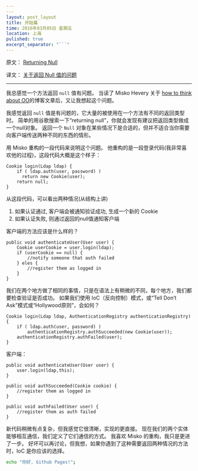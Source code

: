 ```yaml
---
---
layout: post_layout
title: 开始篇
time: 2016年03月05日 星期五
location: 上海
pulished: true
excerpt_separator: "```"
---
```


原文： [Returning Null](http://zdsbs.blogspot.com/2009/08/returning-null.html)

译文： [关于返回 Null 值的问题](http://www.aqee.net/returning-null/)

-------------------

我总感觉一个方法返回 `null` 值有问题。
当读了 Misko Hevery 关于 [how to think about OO](http://misko.hevery.com/2009/07/31/how-to-think-about-oo/)的博客文章后，又让我想起这个问题。

我感觉返回 `null` 值是有问题的，它大量的被使用在一个方法有不同的返回类型时。
简单的用谷歌搜索一下“returning null”，你就会发现有建议把返回类型做成一个null对象。
返回一个 `Null` 对象在某些情况下是合适的，但并不适合当你需要向客户端传送两种不同的东西的情形。

用 Misko 重构的一段代码来说明这个问题。
他重构的是一段登录代码(我非常喜欢他的过程)，这段代码大概是这个样子：

    Cookie login(Ldap ldap) {
        if ( ldap.auth(user, password) )
          return new Cookie(user);
        return null;
    }

从这段代码，可以看出两种情况(从结构上讲)

1. 如果认证通过, 客户端会被通知验证成功, 生成一个新的 Cookie
2. 如果认证失败, 则通过返回的null值通知客户端

客户端的方法应该是什么样的？

    public void authenticateUser(User user) {
        Cookie userCookie = user.login(ldap);
        if (userCookie == null) {
            //notify someone that auth failed
        } eles {
            //register them as logged in
        }
    }

我们在两个地方做了相同的事情，只是在语法上有稍微的不同，每个地方，我们都要检查验证是否成功。
如果我们使用 IoC（反向控制）模式，或“Tell Don’t Ask”模式或“Hollywood原则”，会如何？

    Cookie login(Ldap ldap, AuthenticationRegistry authenticationRegistry) {
        if ( ldap.auth(user, password) )
            authenticationRegistry.authSucceeded(new Cookie(user));
        authenticationRegistry.authFailed(user);
    }

客户端：

    public void authenticateUser(User user) {
        user.login(ldap,this);
    }

    public void authSucceeded(Cookie cookie) {
        //register them as logged in
    }

    public void authFailed(User user) {
        //register them as auth failed
    }

新代码稍微有点复杂，但我感觉它很清晰，实现的更直接。
现在我们的两个实体能够相互通信，我们定义了它们通信的方式。
我喜欢 Misko 的重构，我只是更进了一步。
好坏可以再讨论，但我想，如果你遇到了这种需要返回两种情况的方法时，IoC 是你应该的选择。

```bash
echo "你好, Github Pages!";
```
